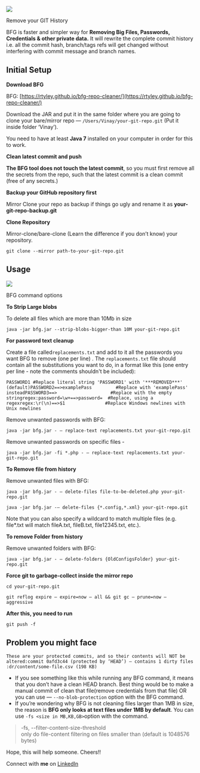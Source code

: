 ![](https://miro.medium.com/max/700/1*xjoHGUDDW4g8SQmqLIMxSA.jpeg)

Remove your GIT History

BFG is faster and simpler way for **Removing Big Files, Passwords, Credentials & other private data.** It will rewrite the complete commit history i.e. all the commit hash, branch/tags refs will get changed without interfering with commit message and branch names.

## Initial Setup

**Download BFG**

BFG: [https://rtyley.github.io/bfg-repo-cleaner/](https://rtyley.github.io/bfg-repo-cleaner/)

Download the JAR and put it in the same folder where you are going to clone your bare/mirror repo — `/Users/Vinay/your-git-repo.git` (Put it inside folder ‘Vinay’).

You need to have at least **Java 7** installed on your computer in order for this to work.

**Clean latest commit and push**

**The BFG tool does not touch the latest commit**, so you must first remove all the secrets from the repo, such that the latest commit is a clean commit (free of any secrets.)

**Backup your GitHub repository first**

Mirror Clone your repo as backup if things go ugly and rename it as **your-git-repo-backup.git**

**Clone Repository**

Mirror-clone/bare-clone (Learn the difference if you don’t know) your repository.

`git clone --mirror path-to-your-git-repo.git`

## Usage

![](https://miro.medium.com/max/700/1*f7FrwAvmqlfXUuGR6SP5dw.png)

BFG command options

**To Strip Large blobs**

To delete all files which are more than 10Mb in size

```
java -jar bfg.jar --strip-blobs-bigger-than 10M your-git-repo.git
```

**For password text cleanup**

Create a file called`replacements.txt` and add to it all the passwords you want BFG to remove (one per line) . The `replacements.txt` file should contain all the substitutions you want to do, in a format like this (one entry per line - note the comments shouldn't be included):

```
PASSWORD1 #Replace literal string 'PASSWORD1' with '***REMOVED***' (default)PASSWORD2==>examplePass         #Replace with 'examplePass' insteadPASSWORD3==>                    #Replace with the empty stringregex:password=\w+==>password=  #Replace, using a regexregex:\r(\n)==>$1               #Replace Windows newlines with Unix newlines
```

Remove unwanted passwords with BFG:

`java -jar bfg.jar - — replace-text replacements.txt your-git-repo.git`

Remove unwanted passwords on specific files -

`java -jar bfg.jar -fi *.php - — replace-text replacements.txt your-git-repo.git`

**To Remove file from history**

Remove unwanted files with BFG:

`java -jar bfg.jar - — delete-files file-to-be-deleted.php your-git-repo.git`

`java -jar bfg.jar -— delete-files {*.config,*.xml} your-git-repo.git`

Note that you can also specify a wildcard to match multiple files (e.g. file\*.txt will match fileA.txt, fileB.txt, file12345.txt, etc.).

**To remove Folder from history**

Remove unwanted folders with BFG:

`java -jar bfg.jar - — delete-folders {OldConfigsFolder} your-git-repo.git`

**Force git to garbage-collect inside the mirror repo**

`cd your-git-repo.git`

`git reflog expire — expire=now — all && git gc — prune=now — aggressive`

**After this, you need to run**

`git push -f`

## Problem you might face

```
These are your protected commits, and so their contents will NOT be altered:commit 0afd3c44 (protected by ‘HEAD’) — contains 1 dirty files :dr/content/some-file.csv (198 KB)
```

-   If you see something like this while running any BFG command, it means that you don’t have a clean HEAD branch. Best thing would be to make a manual commit of clean that file(remove credentials from that file) OR you can use — `--no-blob-protection` option with the BFG command.
-   If you’re wondering why BFG is not cleaning files larger than 1MB in size, the reason is **BFG only looks at text files under 1MB by default**. You can use `-fs <size in MB,KB,GB>`option with the command.

> \-fs, --filter-content-size-threshold <size>  
> only do file-content filtering on files smaller than <size> (default is 1048576 bytes)

Hope, this will help someone. Cheers!!

Connect with **me** on [LinkedIn](https://www.linkedin.com/in/vinayrvsharma)
